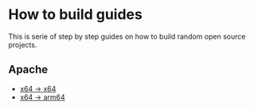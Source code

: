 # How to build guides
This is serie of step by step guides on how to build random open source projects.

## Apache
- [x64 -> x64](Apache/apache_build_x64_to_x64.md)
- [x64 -> arm64](Apache/apache_build_x64_to_arm64.md)